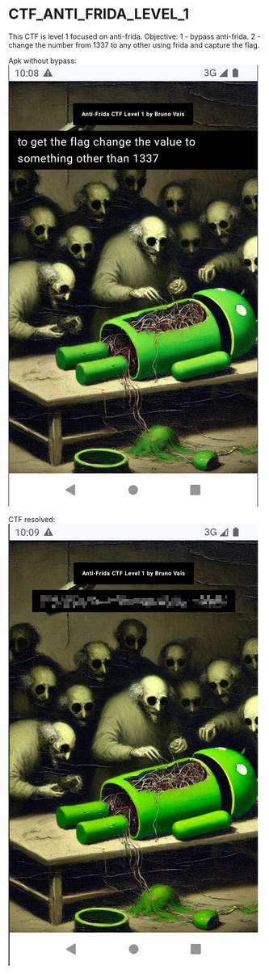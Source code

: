 # CTF_ANTI_FRIDA_LEVEL_1

This CTF is level 1 focused on anti-frida.
Objective:
1 - bypass anti-frida.
2 - change the number from 1337 to any other using frida and capture the flag.

Apk without bypass:
![1](readme_img/init.png)

CTF resolved:
![1](readme_img/resolved.png)